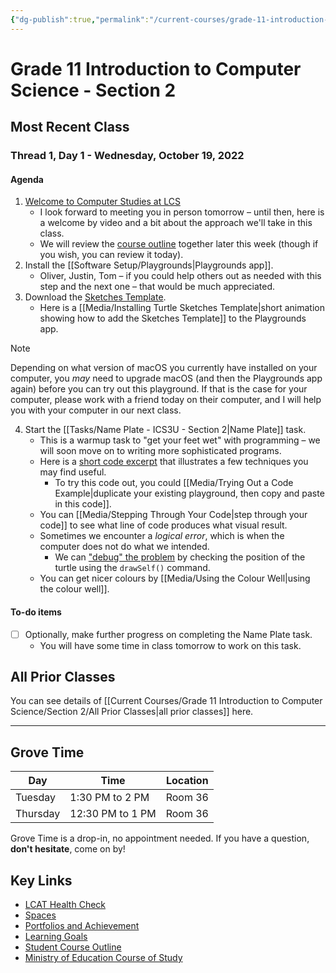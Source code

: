 ```yaml
---
{"dg-publish":true,"permalink":"/current-courses/grade-11-introduction-to-computer-science/section-2/home/","dgHomeLink":false,"dgPassFrontmatter":false}
---
```


# Grade 11 Introduction to Computer Science - Section 2
## Most Recent Class

<div class="transclusion internal-embed is-loaded"><div class="markdown-embed">

<div class="markdown-embed-title">



</div>


### Thread 1, Day 1 - Wednesday, October 19, 2022
#### Agenda
1. [Welcome to Computer Studies at LCS](https://www.youtube.com/embed/eX45ubvSW8E)
	- I look forward to meeting you in person tomorrow – until then, here is a welcome by video and a bit about the approach we'll take in this class.
	- We will review the [course outline](https://tinyurl.com/lcscs22-g11-sco) together later this week (though if you wish, you can review it today).
2. Install the [[Software Setup/Playgrounds|Playgrounds app]].
	- Oliver, Justin, Tom – if you could help others out as needed with this step and the next one – that would be much appreciated.
3. Download the [Sketches Template](https://www.icloud.com/iclouddrive/030Bsp7EIEhY1TnLkzuz9v76w#Turtle_Sketches_Template_v4-1).
	- Here is a [[Media/Installing Turtle Sketches Template|short animation showing how to add the Sketches Template]] to the Playgrounds app.
> [!NOTE]
> Depending on what version of macOS you currently have installed on your computer, you *may* need to upgrade macOS (and then the Playgrounds app again) before you can try out this playground.
> If that is the case for your computer, please work with a friend today on their computer, and I will help you with your computer in our next class.
4. Start the [[Tasks/Name Plate - ICS3U - Section 2|Name Plate]] task. 
	- This is a warmup task to "get your feet wet" with programming – we will soon move on to writing more sophisticated programs.
	- Here is a [short code excerpt](https://gist.githubusercontent.com/russellgordon/88855e828bf8d44be5dac769f5bfc0a2/raw/dbea4fbe4e97679b754d80f049ff3373bbc557e5/main.swift) that illustrates a few techniques you may find useful.
		- To try this code out, you could [[Media/Trying Out a Code Example|duplicate your existing playground, then copy and paste in this code]].
	- You can [[Media/Stepping Through Your Code|step through your code]] to see what line of code produces what visual result.
	- Sometimes we encounter a *logical error*, which is when the computer does not do what we intended.
		- We can ["debug" the problem](https://www.youtube.com/embed/SlN1GmxSXkc) by checking the position of the turtle using the `drawSelf()` command.
	- You can get nicer colours by [[Media/Using the Colour Well|using the colour well]].
	
#### To-do items
- [ ] Optionally, make further progress on completing the Name Plate task.
	- You will have some time in class tomorrow to work on this task.

</div></div>

## All Prior Classes
You can see details of [[Current Courses/Grade 11 Introduction to Computer Science/Section 2/All Prior Classes|all prior classes]] here.
___
## Grove Time

<div class="transclusion internal-embed is-loaded"><div class="markdown-embed">

<div class="markdown-embed-title">



</div>


Day|Time|Location
-|-|-
Tuesday|1:30 PM to 2 PM|Room 36
Thursday|12:30 PM to 1 PM|Room 36

Grove Time is a drop-in, no appointment needed.
If you have a question, **don't hesitate**, come on by!

</div></div>

## Key Links

<div class="transclusion internal-embed is-loaded"><div class="markdown-embed">

<div class="markdown-embed-title">



</div>


- [LCAT Health Check](https://lcat.lcs.on.ca)
- [Spaces](https://ca.spacesedu.com/)
- [Portfolios and Achievement](https://www.russellgordon.ca/cs/learning-goals/introduction/)
- [Learning Goals](https://www.russellgordon.ca/cs/learning-goals/learning-goals-for-grade-11/) 
- [Student Course Outline](https://tinyurl.com/lcscs22-g11-sco)
- [Ministry of Education Course of Study](https://tinyurl.com/lcscs22-g11-mcs)

</div></div>
